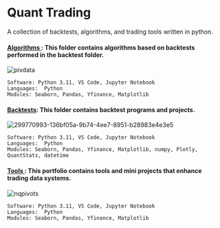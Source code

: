 #  Quant Trading
A collection of backtests, algorithms, and trading tools written in python.

#### [Algorithms ](https://github.com/guzmanwolfrank/QuantTrading/tree/main/Algorithms): This folder contains algorithms based on backtests performed in the backtest folder.    


![pivdata](https://github.com/guzmanwolfrank/QuantTrading/assets/29739578/fa29e4fc-b1bd-451c-8425-12113035d942)

    Software: Python 3.11, VS Code, Jupyter Notebook
    Languages:  Python
    Modules: Seaborn, Pandas, Yfinance, Matplotlib




#### [Backtests](https://github.com/guzmanwolfrank/QuantTrading/tree/main/Backtests): This folder contains backtest programs and projects.     

![299770993-136bf05a-9b74-4ee7-8951-b28983e4e3e5](https://github.com/guzmanwolfrank/QuantTrading/assets/29739578/1a35e249-dcd5-45ed-8b8e-326ebc8fefd4)


    Software: Python 3.11, VS Code, Jupyter Notebook
    Languages:  Python
    Modules: Seaborn, Pandas, Yfinance, Matplotlib, numpy, Plotly, QuantStats, datetime


#### [Tools ](https://github.com/guzmanwolfrank/QuantTrading/tree/main/Tools): This portfolio contains tools and mini projects that enhance trading data systems.    

![nqpivots](https://github.com/guzmanwolfrank/QuantTrading/assets/29739578/29695637-1150-4634-8c11-51fba32f7086)


    Software: Python 3.11, VS Code, Jupyter Notebook
    Languages:  Python
    Modules: Seaborn, Pandas, Yfinance, Matplotlib


